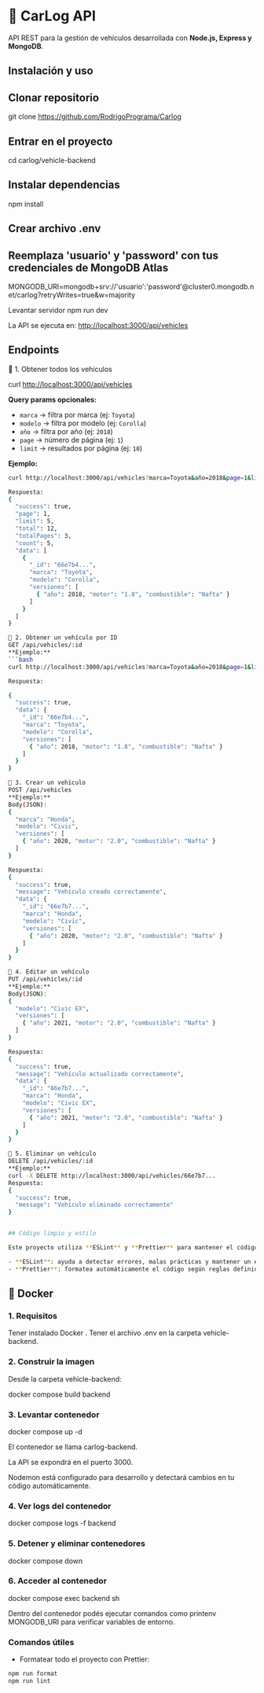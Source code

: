 # 🚗 CarLog API

API REST para la gestión de vehículos desarrollada con **Node.js, Express y MongoDB**.

## Instalación y uso

## Clonar repositorio

git clone <https://github.com/RodrigoPrograma/Carlog>

## Entrar en el proyecto

cd carlog/vehicle-backend

## Instalar dependencias

npm install

## Crear archivo .env

## Reemplaza 'usuario' y 'password' con tus credenciales de MongoDB Atlas

MONGODB_URI=mongodb+srv://'usuario':'password'@cluster0.mongodb.net/carlog?retryWrites=true&w=majority

Levantar servidor
npm run dev

La API se ejecuta en:
<http://localhost:3000/api/vehicles>

## Endpoints

📍 1. Obtener todos los vehículos

curl <http://localhost:3000/api/vehicles>

**Query params opcionales:**

- `marca` → filtra por marca (ej: `Toyota`)
- `modelo` → filtra por modelo (ej: `Corolla`)
- `año` → filtra por año (ej: `2018`)
- `page` → número de página (ej: `1`)
- `limit` → resultados por página (ej: `10`)

**Ejemplo:**

````bash
curl http://localhost:3000/api/vehicles?marca=Toyota&año=2018&page=1&limit=5

Respuesta:
{
  "success": true,
  "page": 1,
  "limit": 5,
  "total": 12,
  "totalPages": 3,
  "count": 5,
  "data": [
    {
      "_id": "66e7b4...",
      "marca": "Toyota",
      "modelo": "Corolla",
      "versiones": [
        { "año": 2018, "motor": "1.8", "combustible": "Nafta" }
      ]
    }
  ]
}

📍 2. Obtener un vehículo por ID
GET /api/vehicles/:id
**Ejemplo:**
```bash
curl http://localhost:3000/api/vehicles?marca=Toyota&año=2018&page=1&limit=5

Respuesta:

{
  "success": true,
  "data": {
    "_id": "66e7b4...",
    "marca": "Toyota",
    "modelo": "Corolla",
    "versiones": [
      { "año": 2018, "motor": "1.8", "combustible": "Nafta" }
    ]
  }
}

📍 3. Crear un vehículo
POST /api/vehicles
**Ejemplo:**
Body(JSON):
{
  "marca": "Honda",
  "modelo": "Civic",
  "versiones": [
    { "año": 2020, "motor": "2.0", "combustible": "Nafta" }
  ]
}

Respuesta:
{
  "success": true,
  "message": "Vehículo creado correctamente",
  "data": {
    "_id": "66e7b7...",
    "marca": "Honda",
    "modelo": "Civic",
    "versiones": [
      { "año": 2020, "motor": "2.0", "combustible": "Nafta" }
    ]
  }
}

📍 4. Editar un vehículo
PUT /api/vehicles/:id
**Ejemplo:**
Body(JSON):
{
  "modelo": "Civic EX",
  "versiones": [
    { "año": 2021, "motor": "2.0", "combustible": "Nafta" }
  ]
}

Respuesta:
{
  "success": true,
  "message": "Vehículo actualizado correctamente",
  "data": {
    "_id": "66e7b7...",
    "marca": "Honda",
    "modelo": "Civic EX",
    "versiones": [
      { "año": 2021, "motor": "2.0", "combustible": "Nafta" }
    ]
  }
}

📍 5. Eliminar un vehículo
DELETE /api/vehicles/:id
**Ejemplo:**
curl -X DELETE http://localhost:3000/api/vehicles/66e7b7...
Respuesta:
{
  "success": true,
  "message": "Vehículo eliminado correctamente"
}


## Código limpio y estilo

Este proyecto utiliza **ESLint** y **Prettier** para mantener el código consistente y limpio.

- **ESLint**: ayuda a detectar errores, malas prácticas y mantener un estilo uniforme.
- **Prettier**: formatea automáticamente el código según reglas definidas (en este proyecto, 4 espacios por indentación y comillas dobles `"`) para mantener consistencia.

````

## 🐳 Docker

### 1. Requisitos

Tener instalado Docker
.
Tener el archivo .env en la carpeta vehicle-backend.

### 2. Construir la imagen

Desde la carpeta vehicle-backend:

docker compose build backend

### 3. Levantar contenedor

docker compose up -d

El contenedor se llama carlog-backend.

La API se expondrá en el puerto 3000.

Nodemon está configurado para desarrollo y detectará cambios en tu código automáticamente.

### 4. Ver logs del contenedor

docker compose logs -f backend

### 5. Detener y eliminar contenedores

docker compose down

### 6. Acceder al contenedor

docker compose exec backend sh

Dentro del contenedor podés ejecutar comandos como printenv MONGODB_URI para verificar variables de entorno.

### Comandos útiles

- Formatear todo el proyecto con Prettier:

```bash
npm run format
npm run lint

